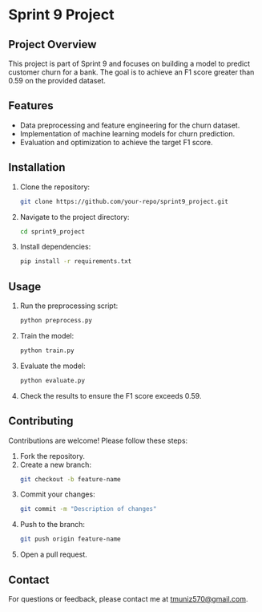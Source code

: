 # Sprint 9 Project

## Project Overview
This project is part of Sprint 9 and focuses on building a model to predict customer churn for a bank. The goal is to achieve an F1 score greater than 0.59 on the provided dataset.

## Features
- Data preprocessing and feature engineering for the churn dataset.
- Implementation of machine learning models for churn prediction.
- Evaluation and optimization to achieve the target F1 score.

## Installation
1. Clone the repository:
    ```bash
    git clone https://github.com/your-repo/sprint9_project.git
    ```
2. Navigate to the project directory:
    ```bash
    cd sprint9_project
    ```
3. Install dependencies:
    ```bash
    pip install -r requirements.txt
    ```

## Usage
1. Run the preprocessing script:
    ```bash
    python preprocess.py
    ```
2. Train the model:
    ```bash
    python train.py
    ```
3. Evaluate the model:
    ```bash
    python evaluate.py
    ```
4. Check the results to ensure the F1 score exceeds 0.59.

## Contributing
Contributions are welcome! Please follow these steps:
1. Fork the repository.
2. Create a new branch:
    ```bash
    git checkout -b feature-name
    ```
3. Commit your changes:
    ```bash
    git commit -m "Description of changes"
    ```
4. Push to the branch:
    ```bash
    git push origin feature-name
    ```
5. Open a pull request.

## Contact
For questions or feedback, please contact me at tmuniz570@gmail.com.